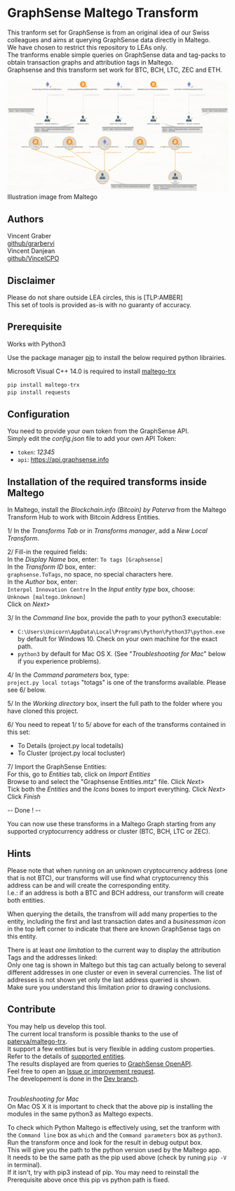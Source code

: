 # GraphSense Maltego Transform
This tranform set for GraphSense is from an original idea of our Swiss colleagues and aims at querying GraphSense data directly in Maltego.  
We have chosen to restrict this repository to LEAs only.  
The tranforms enable simple queries on GraphSense data and tag-packs to obtain transaction graphs and attribution tags in Maltego.  
Graphsense and this transform set work for BTC, BCH, LTC, ZEC and ETH.  

![A screen copy of the transform result in Maltego](Maltego%20BTC%20to%20GraphSense%20Tags.png?raw=true "Maltego BTC GraphSense Tag")  
Illustration image from Maltego  

## Authors
Vincent Graber  
[github/grarbervi](https://github.com/grabervi)  
Vincent Danjean  
[github/VinceICPO](https://github.com/vinceicpo)  

## Disclaimer
Please do not share outside LEA circles, this is [TLP:AMBER]  
This set of tools is provided as-is with no guaranty of accuracy.  

## Prerequisite

Works with Python3  

Use the package manager [pip](https://pip.pypa.io/en/stable/) to install the below required python librairies.  

Microsoft Visual C++ 14.0 is required to install [maltego-trx](https://github.com/paterva/maltego-trx)  

```bash
pip install maltego-trx  
pip install requests
```

## Configuration

You need to provide your own token from the GraphSense API.  
Simply edit the *config.json* file to add your own API Token:  
- `token`: *12345*
- `api`: https://api.graphsense.info

## Installation of the required transforms inside Maltego

In Maltego, install the *Blockchain.info (Bitcoin) by Paterva* from the Maltego Transform Hub to work with Bitcoin Address Entities.  

1/ In the *Transforms Tab* or in *Transforms manager*, add a *New Local Transform*.  

2/ Fill-in the required fields:  
In the *Display Name* box, enter:
```To tags [Graphsense]```  
In the *Transform ID* box, enter:  
```graphsense.ToTags```, no space, no special characters here.  
In the *Author* box, enter:  
```Interpol Innovation Centre```
In the *Input entity type* box, choose:  
```Unknown [maltego.Unknown]```  
Click on *Next>*  

3/ In the *Command line* box, provide the path to your python3 executable:  
- ```C:\Users\Unicorn\AppData\Local\Programs\Python\Python37\python.exe``` by default for Windows 10. Check on your own machine for the exact path.  
- ```python3``` by default for Mac OS X. (See "*Troubleshooting for Mac*" below if you experience problems).  

4/ In the *Command parameters* box, type:  
```project.py local totags```
"totags" is one of the transforms available. Please see 6/ below.  

5/ In the *Working directory* box, insert the full path to the folder where you have cloned this project.  

6/ You need to repeat 1/ to 5/ above for each of the transforms contained in this set:
- To Details (project.py local todetails)
- To Cluster (project.py local tocluster)

7/ Import the GraphSense Entities:  
For this, go to *Entities* tab, click on *Import Entities*  
Browse to and select the "Graphsense Entities.mtz" file. Click *Next>*  
Tick both the *Entities* and the *Icons* boxes to import everything. Click *Next>*  
Click *Finish*

-- Done ! --

You can now use these transforms in a Maltego Graph starting from any supported cryptocurrency address or cluster (BTC, BCH, LTC or ZEC).  
## Hints
Please note that when running on an unknown cryptocurrency address (one that is not BTC), our transforms will use find what cryptocurrency this address can be and will create the corresponding entity.  
I.e.: if an address is both a BTC and BCH address, our transform will create both entities.  

When querying the details, the transfrom will add many properties to the entity, including the first and last transaction dates and a *businessman icon* in the top left corner to indicate that there are known GraphSense tags on this entity.  

There is at least *one limitation* to the current way to display the attribution Tags and the addresses linked:  
Only one tag is shown in Maltego but this tag can actually belong to several different addresses in one cluster or even in several currencies. The list of addresses is not shown yet only the last address queried is shown.  
Make sure you understand this limitation prior to drawing conclusions.  

## Contribute
You may help us develop this tool.  
The current local transform is possible thanks to the use of [paterva/maltego-trx](https://github.com/paterva/maltego-trx).  
It support a few entities but is very flexible in adding custom properties. Refer to the details of [supported entities](https://github.com/paterva/maltego-trx/blob/master/maltego_trx/entities.py).  
The results displayed are from queries to [GraphSense OpenAPI](https://github.com/graphsense/graphsense-openapi/blob/master/graphsense.yaml).  
Feel free to open an [Issue or improvement request](https://github.com/INTERPOL-Innovation-Centre/GraphSense-Maltego-transform/issues).  
The developement is done in the [Dev branch](https://github.com/INTERPOL-Innovation-Centre/GraphSense-Maltego-transform/tree/Dev).  


##
*Troubleshooting for Mac*  
On Mac OS X it is important to check that the above pip is installing the modules in the same python3 as Maltego expects.  

To check which Python Maltego is effectively using, set the tranform with the `Command line` box as `which` and the `Command parameters` box as `python3`.  
Run the transform once and look for the result in debug output box.  
This will give you the path to the python version used by the Maltego app.  
It needs to be the same path as the pip used above (check by runing ```pip -V``` in terminal).  
If it isn't, try with pip3 instead of pip. You may need to reinstall the Prerequisite above once this pip vs python path is fixed.
